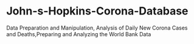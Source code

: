 # John-s-Hopkins-Corona-Database
Data Preparation and Manipulation, Analysis of Daily New Corona Cases and Deaths,Preparing and Analyzing the World Bank Data
